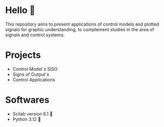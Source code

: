 # Hello 👊
This repository aims to present applications of control models
and plotted signals for graphic understanding,
to complement studies in the area of signals and control systems.
# Projects
- Control Model´s SISO
- Signs of Output´s 
- Control Applications
# Softwares
- Scilab version 6.1 :microscope:
- Python 3.12 :snake:
